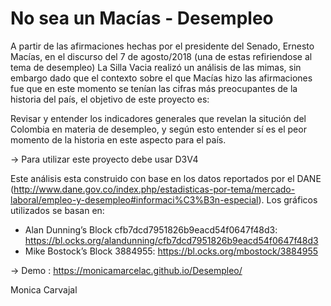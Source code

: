 # No sea un Macías - Desempleo
A partir de las afirmaciones hechas por el presidente del Senado, Ernesto Macías, en el discurso del 7 de agosto/2018 (una de estas refiriendose al tema de desempleo) La Silla Vacia realizó un análisis de las mimas, sin embargo dado que el contexto sobre el que Macías hizo las afirmaciones fue que en este momento se tenían las cifras más preocupantes de la historia del país, el objetivo de este proyecto es:

Revisar y entender los indicadores generales que revelan la situción del Colombia en materia de desempleo, y según esto entender sí es el peor momento de la historia en este aspecto para el país.

-> Para utilizar este proyecto debe usar D3V4

Este análisis esta construido con base en los datos reportados por el DANE (http://www.dane.gov.co/index.php/estadisticas-por-tema/mercado-laboral/empleo-y-desempleo#informaci%C3%B3n-especial).
Los gráficos utilizados se basan en:
* Alan Dunning’s Block cfb7dcd7951826b9eacd54f0647f48d3: https://bl.ocks.org/alandunning/cfb7dcd7951826b9eacd54f0647f48d3
* Mike Bostock’s Block 3884955: https://bl.ocks.org/mbostock/3884955

-> Demo : https://monicamarcelac.github.io/Desempleo/

Monica Carvajal
